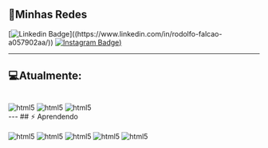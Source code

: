 ## 📱Minhas Redes

[![Linkedin Badge](https://img.shields.io/badge/-Rodolfo-blue?style=flat-square&logo=Linkedin&logoColor=white&link=https://www.linkedin.com/in/anirudhemmadi/](https://www.linkedin.com/in/rodolfo-falcao-a057902aa/))]((https://www.linkedin.com/in/rodolfo-falcao-a057902aa/))
[![Instagram Badge](https://img.shields.io/badge/-theRodyy-purple?style=flat-square&logo=instagram&logoColor=white&link=[https://www.instagram.com/the.rodyy/))]([https://www.instagram.com/the.rodyy/])

---
## 💻Atualmente:
<div style="display: inline_block"><br/>
    <img alt="html5" src="https://img.shields.io/badge/MySQL-00000F?style=for-the-badge&logo=mysql&logoColor=white"/>
    <img alt="html5" src="https://img.shields.io/badge/HTML5-E34F26?style=for-the-badge&logo=html5&logoColor=white"/>
    <img alt="html5" src="https://img.shields.io/badge/CSS3-1572B6?style=for-the-badge&logo=css3&logoColor=white"/>
</div>
---
## ⚡ Aprendendo
<div style="display: inline_block"><br/>
    <img alt="html5" src="https://img.shields.io/badge/JavaScript-323330?style=for-the-badge&logo=javascript&logoColor=F7DF1E"/>
    <img alt="html5" src="https://img.shields.io/badge/PHP-777BB4?style=for-the-badge&logo=php&logoColor=white"/>
    <img alt="html5" src="https://img.shields.io/badge/C%2B%2B-00599C?style=for-the-badge&logo=c%2B%2B&logoColor=white"/>
    <img alt="html5" src="https://img.shields.io/badge/styled--components-DB7093?style=for-the-badge&logo=styled-components&logoColor=white"/>
    <img alt="html5" src="https://img.shields.io/badge/Figma-F24E1E?style=for-the-badge&logo=figma&logoColor=white"/>
</div>
